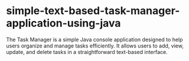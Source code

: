 # simple-text-based-task-manager-application-using-java
The Task Manager is a simple Java console application designed to help users organize and manage tasks efficiently. It allows users to add, view, update, and delete tasks in a straightforward text-based interface.

